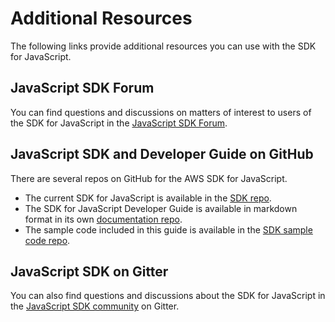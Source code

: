 # Additional Resources<a name="resources"></a>

The following links provide additional resources you can use with the SDK for JavaScript\.

## JavaScript SDK Forum<a name="aws-jsdk-forum"></a>

You can find questions and discussions on matters of interest to users of the SDK for JavaScript in the [JavaScript SDK Forum](https://forums.aws.amazon.com/forum.jspa?forumID=148)\.

## JavaScript SDK and Developer Guide on GitHub<a name="github-issues"></a>

There are several repos on GitHub for the AWS SDK for JavaScript\.
+ The current SDK for JavaScript is available in the [SDK repo](https://github.com/aws/aws-sdk-js)\.
+ The SDK for JavaScript Developer Guide is available in markdown format in its own [documentation repo](https://github.com/awsdocs/aws-javascript-developer-guide-v2/blob/master/index.md)\.
+ The sample code included in this guide is available in the [ SDK sample code repo](https://github.com/awsdocs/aws-doc-sdk-examples/tree/master/javascript)\.

## JavaScript SDK on Gitter<a name="aws-jsdk-gitter"></a>

You can also find questions and discussions about the SDK for JavaScript in the [JavaScript SDK community](https://gitter.im/aws/aws-sdk-js) on Gitter\.